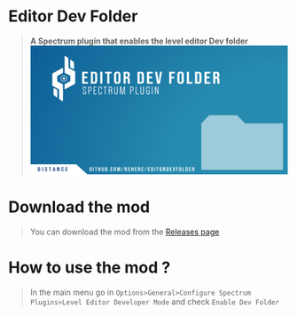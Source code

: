 # Editor Dev Folder
> **A Spectrum plugin that enables the level editor Dev folder**
![Repository logo](repository_thumbnail.png)

# Download the mod
> You can download the mod from the [Releases page](https://github.com/REHERC/EditorDevFolder/releases/latest)

# How to use the mod ?
> In the main menu go in `Options>General>Configure Spectrum Plugins>Level Editor Developer Mode` and check `Enable Dev Folder`